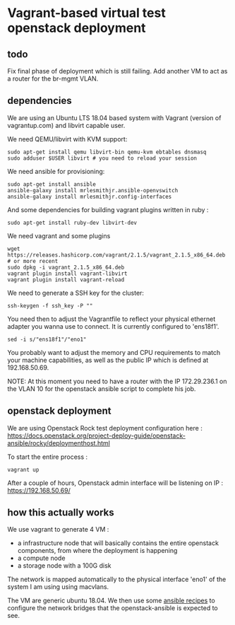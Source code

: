 # Vagrant-based virtual test openstack deployment 

## todo

Fix final phase of deployment which is still failing.
Add another VM to act as a router for the br-mgmt VLAN. 


## dependencies

We are using an Ubuntu LTS 18.04 based system with Vagrant (version of vagrantup.com) and libvirt capable user.

We need QEMU/libvirt with KVM support:
```
sudo apt-get install qemu libvirt-bin qemu-kvm ebtables dnsmasq
sudo adduser $USER libvirt # you need to reload your session 
```

We need ansible for provisioning:
```
sudo apt-get install ansible
ansible-galaxy install mrlesmithjr.ansible-openvswitch
ansible-galaxy install mrlesmithjr.config-interfaces
```

And some dependencies for building vagrant plugins written in ruby :
```
sudo apt-get install ruby-dev libvirt-dev
```

We need vagrant and some plugins
```
wget https://releases.hashicorp.com/vagrant/2.1.5/vagrant_2.1.5_x86_64.deb # or more recent
sudo dpkg -i vagrant_2.1.5_x86_64.deb
vagrant plugin install vagrant-libvirt
vagrant plugin install vagrant-reload
```

We need to generate a SSH key for the cluster:
```
ssh-keygen -f ssh_key -P ""
```

You need then to adjust the Vagrantfile to reflect your physical ethernet adapter you wanna use to connect. It is currently configured to 'ens18f1'.

```
sed -i s/"ens18f1"/"eno1"
```

You probably want to adjust the memory and CPU requirements to match your machine capabilities, as well as the public IP which is defined at 192.168.50.69.

NOTE: At this moment you need to have a router with the IP 172.29.236.1 on the VLAN 10 for the openstack ansible script to complete his job.

## openstack deployment

We are using Openstack Rock test deployment configuration here :
https://docs.openstack.org/project-deploy-guide/openstack-ansible/rocky/deploymenthost.html

To start the entire process : 
```
vagrant up
```

After a couple of hours, Openstack admin interface will be listening on IP : https://192.168.50.69/

## how this actually works

We use vagrant to generate 4 VM : 
- a infrastructure node that will basically contains the entire openstack components, from where the deployment is happening
- a compute node 
- a storage node with a 100G disk

The network is mapped automatically to the physical interface 'eno1' of the system I am using using macvlans.

The VM are generic ubuntu 18.04. We then use some [ansible recipes](https://github.com/mrlesmithjr/ansible-config-interfaces) to configure the network bridges that the openstack-ansible is expected to see. 



